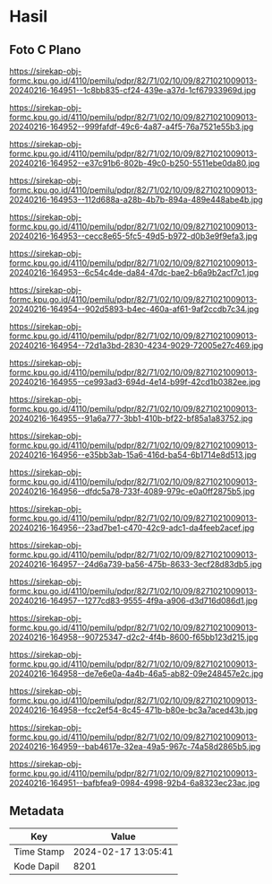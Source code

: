 # Hasil

## Foto C Plano

https://sirekap-obj-formc.kpu.go.id/4110/pemilu/pdpr/82/71/02/10/09/8271021009013-20240216-164951--1c8bb835-cf24-439e-a37d-1cf67933969d.jpg

https://sirekap-obj-formc.kpu.go.id/4110/pemilu/pdpr/82/71/02/10/09/8271021009013-20240216-164952--999fafdf-49c6-4a87-a4f5-76a7521e55b3.jpg

https://sirekap-obj-formc.kpu.go.id/4110/pemilu/pdpr/82/71/02/10/09/8271021009013-20240216-164952--e37c91b6-802b-49c0-b250-5511ebe0da80.jpg

https://sirekap-obj-formc.kpu.go.id/4110/pemilu/pdpr/82/71/02/10/09/8271021009013-20240216-164953--112d688a-a28b-4b7b-894a-489e448abe4b.jpg

https://sirekap-obj-formc.kpu.go.id/4110/pemilu/pdpr/82/71/02/10/09/8271021009013-20240216-164953--cecc8e65-5fc5-49d5-b972-d0b3e9f9efa3.jpg

https://sirekap-obj-formc.kpu.go.id/4110/pemilu/pdpr/82/71/02/10/09/8271021009013-20240216-164953--6c54c4de-da84-47dc-bae2-b6a9b2acf7c1.jpg

https://sirekap-obj-formc.kpu.go.id/4110/pemilu/pdpr/82/71/02/10/09/8271021009013-20240216-164954--902d5893-b4ec-460a-af61-9af2ccdb7c34.jpg

https://sirekap-obj-formc.kpu.go.id/4110/pemilu/pdpr/82/71/02/10/09/8271021009013-20240216-164954--72d1a3bd-2830-4234-9029-72005e27c469.jpg

https://sirekap-obj-formc.kpu.go.id/4110/pemilu/pdpr/82/71/02/10/09/8271021009013-20240216-164955--ce993ad3-694d-4e14-b99f-42cd1b0382ee.jpg

https://sirekap-obj-formc.kpu.go.id/4110/pemilu/pdpr/82/71/02/10/09/8271021009013-20240216-164955--91a6a777-3bb1-410b-bf22-bf85a1a83752.jpg

https://sirekap-obj-formc.kpu.go.id/4110/pemilu/pdpr/82/71/02/10/09/8271021009013-20240216-164956--e35bb3ab-15a6-416d-ba54-6b1714e8d513.jpg

https://sirekap-obj-formc.kpu.go.id/4110/pemilu/pdpr/82/71/02/10/09/8271021009013-20240216-164956--dfdc5a78-733f-4089-979c-e0a0ff2875b5.jpg

https://sirekap-obj-formc.kpu.go.id/4110/pemilu/pdpr/82/71/02/10/09/8271021009013-20240216-164956--23ad7be1-c470-42c9-adc1-da4feeb2acef.jpg

https://sirekap-obj-formc.kpu.go.id/4110/pemilu/pdpr/82/71/02/10/09/8271021009013-20240216-164957--24d6a739-ba56-475b-8633-3ecf28d83db5.jpg

https://sirekap-obj-formc.kpu.go.id/4110/pemilu/pdpr/82/71/02/10/09/8271021009013-20240216-164957--1277cd83-9555-4f9a-a906-d3d716d086d1.jpg

https://sirekap-obj-formc.kpu.go.id/4110/pemilu/pdpr/82/71/02/10/09/8271021009013-20240216-164958--90725347-d2c2-4f4b-8600-f65bb123d215.jpg

https://sirekap-obj-formc.kpu.go.id/4110/pemilu/pdpr/82/71/02/10/09/8271021009013-20240216-164958--de7e6e0a-4a4b-46a5-ab82-09e248457e2c.jpg

https://sirekap-obj-formc.kpu.go.id/4110/pemilu/pdpr/82/71/02/10/09/8271021009013-20240216-164958--fcc2ef54-8c45-471b-b80e-bc3a7aced43b.jpg

https://sirekap-obj-formc.kpu.go.id/4110/pemilu/pdpr/82/71/02/10/09/8271021009013-20240216-164959--bab4617e-32ea-49a5-967c-74a58d2865b5.jpg

https://sirekap-obj-formc.kpu.go.id/4110/pemilu/pdpr/82/71/02/10/09/8271021009013-20240216-164951--bafbfea9-0984-4998-92b4-6a8323ec23ac.jpg


## Metadata

| Key        | Value               |
| ---------- | ------------------- |
| Time Stamp | 2024-02-17 13:05:41 |
| Kode Dapil | 8201                |




